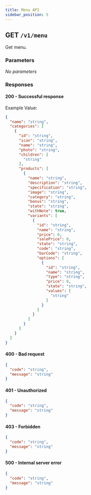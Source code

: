 ```yaml
---
title: Menu API
sidebar_position: 5
---
```


## GET `/v1/menu`

Get menu.

### Parameters

_No parameters_

### Responses

#### 200 - Successful response 
Example Value:

```json
{
  "name": "string",
  "categories": [
    {
      "id": "string",
      "icon": "string",
      "name": "string",
      "photo": "string",
      "children": [
        "string"
      ],
      "products": [
        {
          "name": "string",
          "description": "string",
          "specification": "string",
          "image": "string",
          "category": "string",
          "bonus": "string",
          "state": "string",
          "withNote": true,
          "variants": [
            {
              "id": "string",
              "name": "string",
              "price": 0,
              "salePrice": 0,
              "state": "string",
              "code": "string",
              "barCode": "string",
              "options": [
                {
                  "id": "string",
                  "name": "string",
                  "type": "string",
                  "price": 0,
                  "state": "string",
                  "values": [
                    "string"
                  ]
                }
              ]
            }
          ]
        }
      ]
    }
  ]
}
```

#### 400 - Bad request

```json
{
  "code": "string",
  "message": "string"
}
```

#### 401 - Unauthorized

```json
{
  "code": "string",
  "message": "string"
}
```

#### 403 - Forbidden

```json
{
  "code": "string",
  "message": "string"
}
```

#### 500 - Internal server error

```json
{
  "code": "string",
  "message": "string"
}
``` 